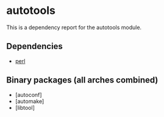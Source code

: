 # autotools
This is a dependency report for the autotools module.
## Dependencies
* [perl](../perl)
## Binary packages (all arches combined)
* [autoconf]
* [automake]
* [libtool]

